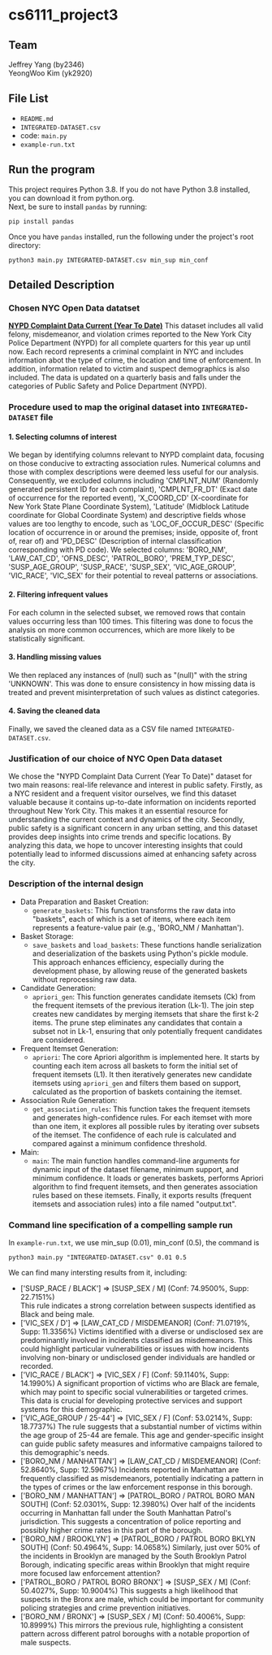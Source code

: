 # cs6111_project3
## Team

Jeffrey Yang (by2346) <br>
YeongWoo Kim (yk2920)

## File List

- `README.md`
- `INTEGRATED-DATASET.csv`
- code: `main.py`
- `example-run.txt`
    
## Run the program

This project requires Python 3.8. If you do not have Python 3.8 installed, you can download it from python.org. <br>
Next, be sure to install `pandas` by running:
```
pip install pandas
```
Once you have `pandas` installed, run the following under the project's root directory:
```
python3 main.py INTEGRATED-DATASET.csv min_sup min_conf
```

## Detailed Description
### Chosen NYC Open Data datatset
<strong>[NYPD Complaint Data Current (Year To Date)](https://data.cityofnewyork.us/Public-Safety/NYPD-Complaint-Data-Current-Year-To-Date-/5uac-w243/about_data)</strong>
This dataset includes all valid felony, misdemeanor, and violation crimes reported to the New York City Police Department (NYPD) for all complete quarters for this year up until now. Each record represents a criminal complaint in NYC and includes information abot the type of crime, the location and time of enforcement. In addition, information related to victim and suspect demographics is also included. The data is updated on a quarterly basis and falls under the categories of Public Safety and Police Department (NYPD).

### Procedure used to map the original dataset into `INTEGRATED-DATASET` file
#### 1. Selecting columns of interest
We began by identifying columns relevant to NYPD complaint data, focusing on those conducive to extracting association rules. Numerical columns and those with complex descriptions were deemed less useful for our analysis. Consequently, we excluded columns including 'CMPLNT_NUM' (Randomly generated persistent ID for each complaint), 'CMPLNT_FR_DT' (Exact date of occurrence for the reported event), 'X_COORD_CD' (X-coordinate for New York State Plane Coordinate System), 'Latitude' (Midblock Latitude coordinate for Global Coordinate System) and descriptive fields whose values are too lengthy to encode, such as 'LOC_OF_OCCUR_DESC' (Specific location of occurrence in or around the premises; inside, opposite of, front of, rear of) and 'PD_DESC' (Description of internal classification corresponding with PD code). We selected columns: 'BORO_NM', 'LAW_CAT_CD', 'OFNS_DESC', 'PATROL_BORO', 'PREM_TYP_DESC', 'SUSP_AGE_GROUP', 'SUSP_RACE', 'SUSP_SEX', 'VIC_AGE_GROUP', 'VIC_RACE', 'VIC_SEX' for their potential to reveal patterns or associations.

#### 2. Filtering infrequent values
For each column in the selected subset, we removed rows that contain values occurring less than 100 times. This filtering was done to focus the analysis on more common occurrences, which are more likely to be statistically significant.

#### 3. Handling missing values
We then replaced any instances of (null) such as "(null)" with the string 'UNKNOWN'. This was done to ensure consistency in how missing data is treated and prevent misinterpretation of such values as distinct categories.

#### 4. Saving the cleaned data
Finally, we saved the cleaned data as a CSV file named `INTEGRATED-DATASET.csv`.

### Justification of our choice of NYC Open Data dataset
We chose the "NYPD Complaint Data Current (Year To Date)" dataset for two main reasons: real-life relevance and interest in public safety. Firstly, as a NYC resident and a frequent visitor ourselves, we find this dataset valuable because it contains up-to-date information on incidents reported throughout New York City. This makes it an essential resource for understanding the current context and dynamics of the city. Secondly, public safety is a significant concern in any urban setting, and this dataset provides deep insights into crime trends and specific locations. By analyzing this data, we hope to uncover interesting insights that could potentially lead to informed discussions aimed at enhancing safety across the city.

### Description of the internal design
* Data Preparation and Basket Creation:
    * `generate_baskets`: This function transforms the raw data into "baskets", each of which is a set of items, where each item represents a feature-value pair (e.g., 'BORO_NM / Manhattan').
* Basket Storage:
    * `save_baskets` and `load_baskets`: These functions handle serialization and deserialization of the baskets using Python's pickle module. This approach enhances efficiency, especially during the development phase, by allowing reuse of the generated baskets without reprocessing raw data.
* Candidate Generation:
    * `apriori_gen`: This function generates candidate itemsets (Ck) from the frequent itemsets of the previous iteration (Lk-1). The join step creates new candidates by merging itemsets that share the first k-2 items. The prune step eliminates any candidates that contain a subset not in Lk-1, ensuring that only potentially frequent candidates are considered.
* Frequent Itemset Generation:
    * `apriori`: The core Apriori algorithm is implemented here. It starts by counting each item across all baskets to form the initial set of frequent itemsets (L1). It then iteratively generates new candidate itemsets using `apriori_gen` and filters them based on support, calculated as the proportion of baskets containing the itemset.
* Association Rule Generation:
    * `get_association_rules`: This function takes the frequent itemsets and generates high-confidence rules. For each itemset with more than one item, it explores all possible rules by iterating over subsets of the itemset. The confidence of each rule is calculated and compared against a minimum confidence threshold.
* Main:
    * `main`: The main function handles command-line arguments for dynamic input of the dataset filename, minimum support, and minimum confidence. It loads or generates baskets, performs Apriori algorithm to find frequent itemsets, and then generates association rules based on these itemsets. Finally, it exports results (frequent itemsets and association rules) into a file named "output.txt".

### Command line specification of a compelling sample run
In `example-run.txt`, we use min_sup (0.01), min_conf (0.5), the command is 
```
python3 main.py "INTEGRATED-DATASET.csv" 0.01 0.5
```
We can find many intersting results from it, including:
* ['SUSP_RACE / BLACK'] => [SUSP_SEX / M] (Conf: 74.9500%, Supp: 22.7151%)<br>
This rule indicates a strong correlation between suspects identified as Black and being male.
* ['VIC_SEX / D'] => [LAW_CAT_CD / MISDEMEANOR] (Conf: 71.0719%, Supp: 11.3356%)
Victims identified with a diverse or undisclosed sex are predominantly involved in incidents classified as misdemeanors. This could highlight particular vulnerabilities or issues with how incidents involving non-binary or undisclosed gender individuals are handled or recorded.
* ['VIC_RACE / BLACK'] => [VIC_SEX / F] (Conf: 59.1140%, Supp: 14.1990%)
A significant proportion of victims who are Black are female, which may point to specific social vulnerabilities or targeted crimes. This data is crucial for developing protective services and support systems for this demographic.
* ['VIC_AGE_GROUP / 25-44'] => [VIC_SEX / F] (Conf: 53.0214%, Supp: 18.7737%)
The rule suggests that a substantial number of victims within the age group of 25-44 are female. This age and gender-specific insight can guide public safety measures and informative campaigns tailored to this demographic's needs.
* ['BORO_NM / MANHATTAN'] => [LAW_CAT_CD / MISDEMEANOR] (Conf: 52.8640%, Supp: 12.5967%)
Incidents reported in Manhattan are frequently classified as misdemeanors, potentially indicating a pattern in the types of crimes or the law enforcement response in this borough.
* ['BORO_NM / MANHATTAN'] => [PATROL_BORO / PATROL BORO MAN SOUTH] (Conf: 52.0301%, Supp: 12.3980%)
Over half of the incidents occurring in Manhattan fall under the South Manhattan Patrol's jurisdiction. This suggests a concentration of police reporting and possibly higher crime rates in this part of the borough.
* ['BORO_NM / BROOKLYN'] => [PATROL_BORO / PATROL BORO BKLYN SOUTH] (Conf: 50.4964%, Supp: 14.0658%)
Similarly, just over 50% of the incidents in Brooklyn are managed by the South Brooklyn Patrol Borough, indicating specific areas within Brooklyn that might require more focused law enforcement attention?
* ['PATROL_BORO / PATROL BORO BRONX'] => [SUSP_SEX / M] (Conf: 50.4027%, Supp: 10.9004%)
This suggests a high likelihood that suspects in the Bronx are male, which could be important for community policing strategies and crime prevention initiatives.
* ['BORO_NM / BRONX'] => [SUSP_SEX / M] (Conf: 50.4006%, Supp: 10.8999%)
This mirrors the previous rule, highlighting a consistent pattern across different patrol boroughs with a notable proportion of male suspects.
